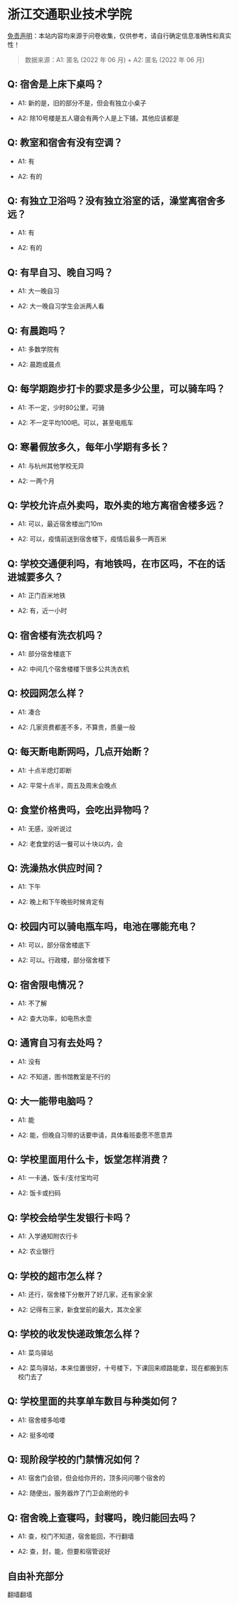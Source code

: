 # 浙江交通职业技术学院

[免责声明](https://colleges.chat/#_3)：本站内容均来源于问卷收集，仅供参考，请自行确定信息准确性和真实性！

> 数据来源：A1: 匿名 (2022 年 06 月) + A2: 匿名 (2022 年 06 月)

## Q: 宿舍是上床下桌吗？

- A1: 新的是，旧的部分不是，但会有独立小桌子

- A2: 除10号楼是五人寝会有两个人是上下铺，其他应该都是

## Q: 教室和宿舍有没有空调？

- A1: 有

- A2: 有的

## Q: 有独立卫浴吗？没有独立浴室的话，澡堂离宿舍多远？

- A1: 有

- A2: 有的

## Q: 有早自习、晚自习吗？

- A1: 大一晚自习

- A2: 大一晚自习学生会派两人看

## Q: 有晨跑吗？

- A1: 多数学院有

- A2: 晨跑或晨点

## Q: 每学期跑步打卡的要求是多少公里，可以骑车吗？

- A1: 不一定，少时80公里，可骑

- A2: 不一定平均100吧。可以，甚至电瓶车

## Q: 寒暑假放多久，每年小学期有多长？

- A1: 与杭州其他学校无异

- A2: 一两个月

## Q: 学校允许点外卖吗，取外卖的地方离宿舍楼多远？

- A1: 可以，最近宿舍楼出门10m

- A2: 可以，疫情前送到宿舍楼下，疫情后最多一两百米

## Q: 学校交通便利吗，有地铁吗，在市区吗，不在的话进城要多久？

- A1: 正门百米地铁

- A2: 有，近一小时

## Q: 宿舍楼有洗衣机吗？

- A1: 部分宿舍楼底下

- A2: 中间几个宿舍楼楼下很多公共洗衣机

## Q: 校园网怎么样？

- A1: 凑合

- A2: 几家资费都差不多，不算贵，质量一般

## Q: 每天断电断网吗，几点开始断？

- A1: 十点半熄灯即断

- A2: 平常十点半，周五及周末会晚点

## Q: 食堂价格贵吗，会吃出异物吗？

- A1: 无感，没听说过

- A2: 老食堂的话一餐可以十块以内，会

## Q: 洗澡热水供应时间？

- A1: 下午

- A2: 晚上和下午晚些时候肯定有

## Q: 校园内可以骑电瓶车吗，电池在哪能充电？

- A1: 可以，部分宿舍楼底下

- A2: 可以。行政楼，部分宿舍楼下

## Q: 宿舍限电情况？

- A1: 不了解

- A2: 查大功率，如电热水壶

## Q: 通宵自习有去处吗？

- A1: 没有

- A2: 不知道，图书馆教室是不行的

## Q: 大一能带电脑吗？

- A1: 能

- A2: 能，但晚自习带的话要申请，具体看班委愿不愿意弄

## Q: 学校里面用什么卡，饭堂怎样消费？

- A1: 一卡通，饭卡/支付宝均可

- A2: 饭卡或扫码

## Q: 学校会给学生发银行卡吗？

- A1: 入学通知附农行卡

- A2: 农业银行

## Q: 学校的超市怎么样？

- A1: 还行，宿舍楼下分散开了好几家，还有家全家

- A2: 记得有三家，新食堂前的最大，其次全家

## Q: 学校的收发快递政策怎么样？

- A1: 菜鸟驿站

- A2: 菜鸟驿站，本来位置很好，十号楼下，下课回来顺路能拿，现在都搬到东校门去了

## Q: 学校里面的共享单车数目与种类如何？

- A1: 宿舍楼多哈喽

- A2: 挺多哈喽

## Q: 现阶段学校的门禁情况如何？

- A1: 宿舍门会锁，但会给你开的，顶多问问哪个宿舍的

- A2: 随便出，服务器炸了门卫会刷他的卡

## Q: 宿舍晚上查寝吗，封寝吗，晚归能回去吗？

- A1: 查，校门不知道，宿舍能回，不行翻墙

- A2: 查，封，能，但要和宿管说好

## 自由补充部分

翻墙翻墙
